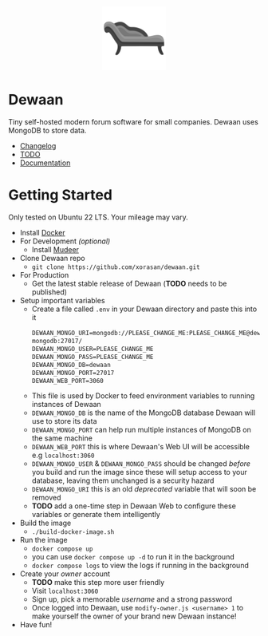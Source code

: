 <p align=center><img src=./icon.svg width=128px /></p>

# Dewaan
Tiny self-hosted modern forum software for small companies.
Dewaan uses MongoDB to store data.

* [Changelog](https://github.com/xorasan/dewaan/blob/main/CHANGELOG.md)
* [TODO](https://github.com/xorasan/dewaan/blob/main/TODO.md)
* [Documentation](https://github.com/xorasan/dewaan-docs)


# Getting Started
Only tested on Ubuntu 22 LTS. Your mileage may vary.

- Install [Docker](https://docs.docker.com/engine/install/ubuntu/)
- For Development *(optional)*
	- Install [Mudeer](https://github.com/xorasan/mudeer)
- Clone Dewaan repo
	- `git clone https://github.com/xorasan/dewaan.git`
- For Production
	- Get the latest stable release of Dewaan (**TODO** needs to be published)
- Setup important variables
	- Create a file called `.env` in your Dewaan directory and paste this into it
		```
		DEWAAN_MONGO_URI=mongodb://PLEASE_CHANGE_ME:PLEASE_CHANGE_ME@dewaan-mongodb:27017/
		DEWAAN_MONGO_USER=PLEASE_CHANGE_ME
		DEWAAN_MONGO_PASS=PLEASE_CHANGE_ME
		DEWAAN_MONGO_DB=dewaan
		DEWAAN_MONGO_PORT=27017
		DEWAAN_WEB_PORT=3060
		```
	- This file is used by Docker to feed environment variables to running instances of Dewaan
	- `DEWAAN_MONGO_DB` is the name of the MongoDB database Dewaan will use to store its data
	- `DEWAAN_MONGO_PORT` can help run multiple instances of MongoDB on the same machine
	- `DEWAAN_WEB_PORT` this is where Dewaan's Web UI will be accessible e.g `localhost:3060`
	- `DEWAAN_MONGO_USER` & `DEWAAN_MONGO_PASS` should be changed *before* you build and run the image since these will setup access to your database, leaving them unchanged is a security hazard
	- `DEWAAN_MONGO_URI` this is an old *deprecated* variable that will soon be removed
	- **TODO** add a one-time step in Dewaan Web to configure these variables or generate them intelligently
- Build the image
	- `./build-docker-image.sh`
- Run the image
	- `docker compose up`
	- you can use `docker compose up -d` to run it in the background
	- `docker compose logs` to view the logs if running in the background
- Create your *owner* account
	- **TODO** make this step more user friendly
	- Visit `localhost:3060`
	- Sign up, pick a memorable *username* and a strong password
	- Once logged into Dewaan, use `modify-owner.js <username> 1` to make yourself the owner of your brand new Dewaan instance!
- Have fun!




